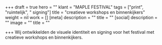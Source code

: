 +++
draft = true
hero = ""
klant = "MAPLE FESTIVAL"
tags = ["print", "ruimtelijk", " signing"]
title = "creatieve workshops en binnenkijkers"
weight = nil
work = []
[meta]
description = ""
title = ""
[social]
description = ""
image = ""
title = ""

+++
Wij ontwikkelden de visuele identiteit en signing voor het festival met creatieve workshops en binnenkijkers.